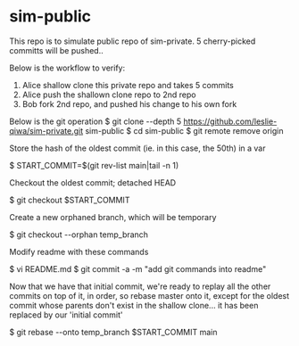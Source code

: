 # sim-public
This repo is to simulate public repo of sim-private. 5 cherry-picked committs will be pushed..

Below is the workflow to verify:
1. Alice shallow clone this private repo and takes 5 commits
2. Alice push the shallown clone repo to 2nd repo
3. Bob fork 2nd repo, and pushed his change to his own fork

Below is the git operation
$ git clone --depth 5 https://github.com/leslie-qiwa/sim-private.git sim-public
$ cd sim-public
$ git remote remove origin

Store the hash of the oldest commit (ie. in this case, the 50th) in a var

$ START_COMMIT=$(git rev-list main|tail -n 1)

Checkout the oldest commit; detached HEAD

$ git checkout $START_COMMIT
   
Create a new orphaned branch, which will be temporary

$ git checkout --orphan temp_branch

Modify readme with these commands

$ vi README.md
$ git commit -a -m "add git commands into readme"

Now that we have that initial commit, we're ready to replay all the other commits on top of it, in order, so rebase master onto it, except for the oldest commit whose parents don't exist in the shallow clone... it has been replaced by our 'initial commit'

$ git rebase --onto temp_branch $START_COMMIT main
